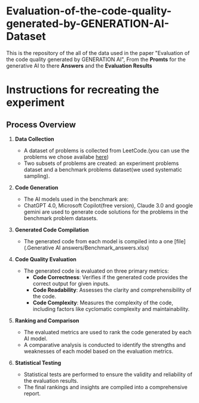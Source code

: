 # Evaluation-of-the-code-quality-generated-by-GENERATION-AI-Dataset

This is the repository of the all of the data used in the paper "Evaluation of the code quality generated by GENERATION AI", From the **Promts** for the generative AI to there **Answers** and the **Evaluation Results**

# Instructions for recreating the experiment
Process Overview
----------------

1. **Data Collection**
   - A dataset of problems is collected from LeetCode.(you can use the problems we chose availabe [here](original_prompts.xlsx))
   - Two subsets of problems are created: an experiment problems dataset and a benchmark problems dataset(we used systematic sampling).

2. **Code Generation**
   - The AI models used in the benchmark are:
   - ChatGPT 4.0, Microsoft Copilot(free version), Claude 3.0 and google gemini are used to generate code solutions for the problems in the benchmark problem datasets.

3. **Generated Code Compilation**
   - The generated code from each model is compiled into a one [file](.Generative AI answers/Benchmark_answers.xlsx)

4. **Code Quality Evaluation**
   - The generated code is evaluated on three primary metrics:
     - **Code Correctness**: Verifies if the generated code provides the correct output for given inputs.
     - **Code Readability**: Assesses the clarity and comprehensibility of the code.
     - **Code Complexity**: Measures the complexity of the code, including factors like cyclomatic complexity and maintainability.

5. **Ranking and Comparison**
   - The evaluated metrics are used to rank the code generated by each AI model.
   - A comparative analysis is conducted to identify the strengths and weaknesses of each model based on the evaluation metrics.

6. **Statistical Testing**
   - Statistical tests are performed to ensure the validity and reliability of the evaluation results.
   - The final rankings and insights are compiled into a comprehensive report.
